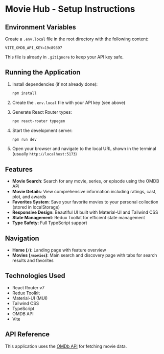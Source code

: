 # Movie Hub - Setup Instructions

## Environment Variables

Create a `.env.local` file in the root directory with the following content:

```
VITE_OMDB_API_KEY=19c89397
```

This file is already in `.gitignore` to keep your API key safe.

## Running the Application

1. Install dependencies (if not already done):
   ```bash
   npm install
   ```

2. Create the `.env.local` file with your API key (see above)

3. Generate React Router types:
   ```bash
   npx react-router typegen
   ```

4. Start the development server:
   ```bash
   npm run dev
   ```

5. Open your browser and navigate to the local URL shown in the terminal (usually `http://localhost:5173`)

## Features

- **Movie Search**: Search for any movie, series, or episode using the OMDB API
- **Movie Details**: View comprehensive information including ratings, cast, plot, and awards
- **Favorites System**: Save your favorite movies to your personal collection (stored in localStorage)
- **Responsive Design**: Beautiful UI built with Material-UI and Tailwind CSS
- **State Management**: Redux Toolkit for efficient state management
- **Type Safety**: Full TypeScript support

## Navigation

- **Home (`/`)**: Landing page with feature overview
- **Movies (`/movies`)**: Main search and discovery page with tabs for search results and favorites

## Technologies Used

- React Router v7
- Redux Toolkit
- Material-UI (MUI)
- Tailwind CSS
- TypeScript
- OMDB API
- Vite

## API Reference

This application uses the [OMDb API](https://www.omdbapi.com/) for fetching movie data.

